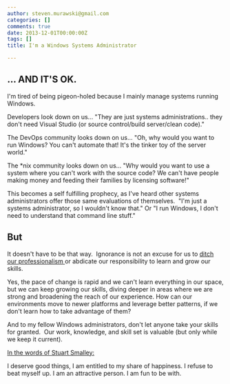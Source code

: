 ```yaml
---
author: steven.murawski@gmail.com
categories: []
comments: true
date: 2013-12-01T00:00:00Z
tags: []
title: I'm a Windows Systems Administrator

---
```


## ... AND IT'S OK.



I'm tired of being pigeon-holed because I mainly manage systems running Windows.&nbsp;


Developers look down on us... "They are just systems administrations.. they don't need Visual Studio (or source control/build server/clean code)."


The DevOps community looks down on us... "Oh, why would you want to run Windows? You can't automate that! It's the tinker toy of the server world."


The *nix community looks down on us... "Why would you want to use a system where you can't work with the source code? We can't have people making money and feeding their families by licensing software!"


This becomes a self fulfilling prophecy, as I've heard other systems administrators offer those&nbsp;same evaluations of themselves.&nbsp; "I'm just a systems administrator, so I wouldn't know that." Or "I run Windows, I don't need to understand that command line stuff."


## But



It doesn't have to be that way.&nbsp; Ignorance is not an excuse for us to [ditch our professionalism ](http://stevenmurawski.com/powershell/2014/1/are-sysadmins-professionals)or abdicate our responsibility to learn and grow our skills.


Yes, the pace of change is rapid and we can't learn everything in our space, but we can keep growing our skills, diving deeper in areas where we are strong and broadening the reach of our experience. How can our environments move to newer platforms and leverage better patterns, if we don't learn how to take advantage of them?


And to my fellow Windows administrators, don't let anyone take your skills for granted.&nbsp; Our work, knowledge, and skill set is valuable (but only while we keep it current).


[In the words of Stuart Smalley: ](http://www.imdb.com/character/ch0001962/quotes)


>

I deserve good things, I am entitled to my share of happiness. I refuse to beat myself up. I am an attractive person. I am fun to be with.



